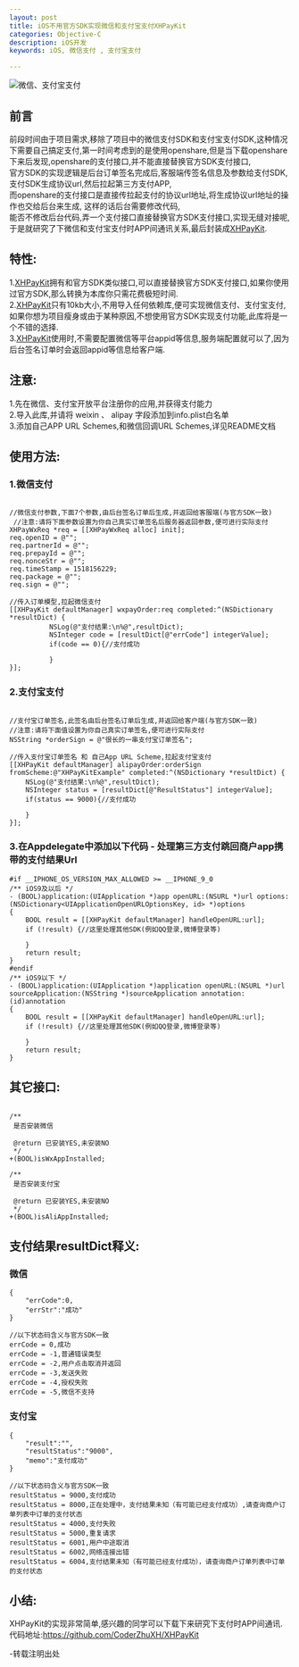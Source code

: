 ```yaml
---
layout: post
title: iOS不用官方SDK实现微信和支付宝支付XHPayKit
categories: Objective-C
description: iOS开发
keywords: iOS, 微信支付 , 支付宝支付

---
```


![微信、支付宝支付](http://upload-images.jianshu.io/upload_images/2229730-5b68c6e7af0f19be.png?imageMogr2/auto-orient/strip%7CimageView2/2/w/1240)

##  前言
前段时间由于项目需求,移除了项目中的微信支付SDK和支付宝支付SDK,这种情况下需要自己搞定支付,第一时间考虑到的是使用openshare,但是当下载openshare下来后发现,openshare的支付接口,并不能直接替换官方SDK支付接口,<br>
官方SDK的实现逻辑是后台订单签名完成后,客服端传签名信息及参数给支付SDK,支付SDK生成协议url,然后拉起第三方支付APP,<br>
而openshare的支付接口是直接传拉起支付的协议url地址,将生成协议url地址的操作也交给后台来生成,
这样的话后台需要修改代码,<br>
能否不修改后台代码,弄一个支付接口直接替换官方SDK支付接口,实现无缝对接呢,于是就研究了下微信和支付宝支付时APP间通讯关系,最后封装成[XHPayKit](https://github.com/CoderZhuXH/XHPayKit).

## 特性:

1.[XHPayKit](https://github.com/CoderZhuXH/XHPayKit)拥有和官方SDK类似接口,可以直接替换官方SDK支付接口,如果你使用过官方SDK,那么转换为本库你只需花费极短时间.<br>
2.[XHPayKit](https://github.com/CoderZhuXH/XHPayKit)只有10kb大小,不用导入任何依赖库,便可实现微信支付、支付宝支付,如果你想为项目瘦身或由于某种原因,不想使用官方SDK实现支付功能,此库将是一个不错的选择.<br>
3.[XHPayKit](https://github.com/CoderZhuXH/XHPayKit)使用时,不需要配置微信等平台appid等信息,服务端配置就可以了,因为后台签名订单时会返回appid等信息给客户端.

## 注意:
1.先在微信、支付宝开放平台注册你的应用,并获得支付能力<br>
2.导入此库,并请将 weixin 、 alipay 字段添加到info.plist白名单<br>
3.添加自己APP URL Schemes,和微信回调URL Schemes,详见README文档<br>

##  使用方法:

### 1.微信支付

```objc

//微信支付参数,下面7个参数,由后台签名订单后生成,并返回给客服端(与官方SDK一致)
 //注意:请将下面参数设置为你自己真实订单签名后服务器返回参数,便可进行实际支付
XHPayWxReq *req = [[XHPayWxReq alloc] init];
req.openID = @"";
req.partnerId = @"";
req.prepayId = @"";
req.nonceStr = @"";
req.timeStamp = 1518156229;
req.package = @"";
req.sign = @"";
        
//传入订单模型,拉起微信支付
[[XHPayKit defaultManager] wxpayOrder:req completed:^(NSDictionary *resultDict) {
          NSLog(@"支付结果:\n%@",resultDict);
          NSInteger code = [resultDict[@"errCode"] integerValue];
          if(code == 0){//支付成功
                
          }
}];

```

### 2.支付宝支付

```objc

//支付宝订单签名,此签名由后台签名订单后生成,并返回给客户端(与官方SDK一致)
//注意:请将下面值设置为你自己真实订单签名,便可进行实际支付
NSString *orderSign = @"很长的一串支付宝订单签名";
        
//传入支付宝订单签名 和 自己App URL Scheme,拉起支付宝支付
[[XHPayKit defaultManager] alipayOrder:orderSign fromScheme:@"XHPayKitExample" completed:^(NSDictionary *resultDict) {
    NSLog(@"支付结果:\n%@",resultDict);
    NSInteger status = [resultDict[@"ResultStatus"] integerValue];
    if(status == 9000){//支付成功
                
    }
}];

```

###  3.在Appdelegate中添加以下代码 - 处理第三方支付跳回商户app携带的支付结果Url

```objc
#if __IPHONE_OS_VERSION_MAX_ALLOWED >= __IPHONE_9_0
/** iOS9及以后 */
- (BOOL)application:(UIApplication *)app openURL:(NSURL *)url options:(NSDictionary<UIApplicationOpenURLOptionsKey, id> *)options
{
    BOOL result = [[XHPayKit defaultManager] handleOpenURL:url];
    if (!result) {//这里处理其他SDK(例如QQ登录,微博登录等)
        
    }
    return result;
}
#endif
/** iOS9以下 */
- (BOOL)application:(UIApplication *)application openURL:(NSURL *)url sourceApplication:(NSString *)sourceApplication annotation:(id)annotation
{
    BOOL result = [[XHPayKit defaultManager] handleOpenURL:url];
    if (!result) {//这里处理其他SDK(例如QQ登录,微博登录等)
        
    }
    return result;
}

```

##  其它接口:

```objc

/**
 是否安装微信

 @return 已安装YES,未安装NO
 */
+(BOOL)isWxAppInstalled;

/**
 是否安装支付宝

 @return 已安装YES,未安装NO
 */
+(BOOL)isAliAppInstalled;

```
## 支付结果resultDict释义:

### 微信

```objc
{
    "errCode":0,
    "errStr":"成功"
}

//以下状态码含义与官方SDK一致
errCode = 0,成功
errCode = -1,普通错误类型
errCode = -2,用户点击取消并返回
errCode = -3,发送失败
errCode = -4,授权失败 
errCode = -5,微信不支持
```

### 支付宝

```objc
{
    "result":"",
    "resultStatus":"9000",
    "memo":"支付成功"
}

//以下状态码含义与官方SDK一致
resultStatus = 9000,支付成功
resultStatus = 8000,正在处理中，支付结果未知（有可能已经支付成功）,请查询商户订单列表中订单的支付状态
resultStatus = 4000,支付失败
resultStatus = 5000,重复请求
resultStatus = 6001,用户中途取消
resultStatus = 6002,网络连接出错
resultStatus = 6004,支付结果未知（有可能已经支付成功），请查询商户订单列表中订单的支付状态

```
## 小结:
XHPayKit的实现非常简单,感兴趣的同学可以下载下来研究下支付时APP间通讯.<br>
代码地址:<https://github.com/CoderZhuXH/XHPayKit>


-转载注明出处